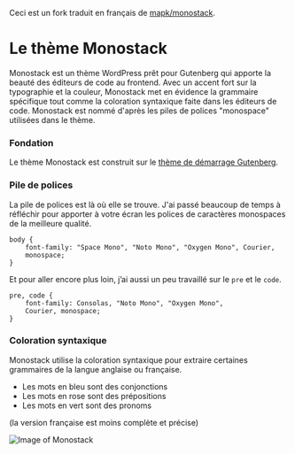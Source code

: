 Ceci est un fork traduit en français de [mapk/monostack](https://github.com/mapk/monostack).

# Le thème Monostack

Monostack est un thème WordPress prêt pour Gutenberg qui apporte la beauté des éditeurs de code au frontend. Avec un accent fort sur la typographie et la couleur, Monostack met en évidence la grammaire spécifique tout comme la coloration syntaxique faite dans les éditeurs de code. Monostack est nommé d'après les piles de polices "monospace" utilisées dans le thème.

### Fondation

Le thème Monostack est construit sur le [thème de démarrage Gutenberg](https://github.com/WordPress/gutenberg-starter-theme).

### Pile de polices

La pile de polices est là où elle se trouve. J'ai passé beaucoup de temps à réfléchir pour apporter à votre écran les polices de caractères monospaces de la meilleure qualité.

```
body {
    font-family: "Space Mono", "Noto Mono", "Oxygen Mono", Courier, 
    monospace;
}
```

Et pour aller encore plus loin, j’ai aussi un peu travaillé sur le `pre` et le `code`.

```
pre, code {
    font-family: Consolas, "Noto Mono", "Oxygen Mono", 
    Courier, monospace;
}
```
### Coloration syntaxique

Monostack utilise la coloration syntaxique pour extraire certaines grammaires de la langue anglaise ou française.

* Les mots en bleu sont des conjonctions
* Les mots en rose sont des prépositions
* Les mots en vert sont des pronoms

(la version française est moins complète et précise)

![Image of Monostack](https://cldup.com/sNkM_BJyoP.png)
